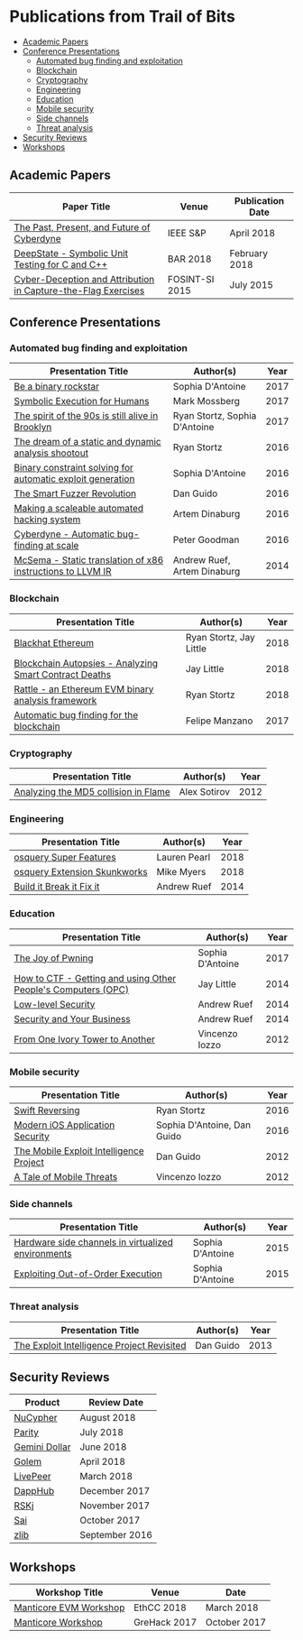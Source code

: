 # Publications from Trail of Bits

* [Academic Papers](#academic-papers)
* [Conference Presentations](#conference-presentations)
  * [Automated bug finding and exploitation](#automated-bug-finding-and-exploitation)
  * [Blockchain](#blockchain)
  * [Cryptography](#cryptography)
  * [Engineering](#engineering)
  * [Education](#education)
  * [Mobile security](#mobile-security)
  * [Side channels](#side-channels)
  * [Threat analysis](#threat-analysis)
* [Security Reviews](#security-reviews)
* [Workshops](#workshops)

## Academic Papers

| Paper Title | Venue | Publication Date |
| --- | --- | --- |
| [The Past, Present, and Future of Cyberdyne](papers/cyberdyne.pdf) | IEEE S&P | April 2018 |
| [DeepState - Symbolic Unit Testing for C and C++](papers/deepstate-bar18.pdf) | BAR 2018 | February 2018 |
| [Cyber-Deception and Attribution in Capture-the-Flag Exercises](papers/deception_attribution_ctf.pdf) | FOSINT-SI 2015 | July 2015 |

## Conference Presentations

### Automated bug finding and exploitation

| Presentation Title | Author(s) | Year |
| --- | --- | --- |
| [Be a binary rockstar](https://vimeo.com/215511922#t=27m33s) | Sophia D'Antoine | 2017 |
| [Symbolic Execution for Humans](presentations/Symbolic%20Execution%20for%20Humans) | Mark Mossberg | 2017 |
| [The spirit of the 90s is still alive in Brooklyn](presentations/The%20spirit%20of%20the%2090s%20is%20alive%20in%20Brooklyn) | Ryan Stortz, Sophia D'Antoine | 2017 |
| [The dream of a static and dynamic analysis shootout](presentations/The%20dream%20of%20a%20static%20and%20dynamic%20analysis%20shootout) | Ryan Stortz | 2016 |
| [Binary constraint solving for automatic exploit generation](presentations/Binary%20constraint%20solving%20for%20automatic%20exploit%20generation) | Sophia D'Antoine | 2016 |
| [The Smart Fuzzer Revolution](presentations/The%20Smart%20Fuzzer%20Revolution) | Dan Guido | 2016 |
| [Making a scaleable automated hacking system](presentations/Cyber%20Grand%20Challenge) | Artem Dinaburg | 2016 |
| [Cyberdyne - Automatic bug-finding at scale](presentations/Cyber%20Grand%20Challenge) | Peter Goodman | 2016 |
| [McSema - Static translation of x86 instructions to LLVM IR](presentations/McSema%20-%20Static%20Translation%20of%20x86%20instructions%20to%20LLVM%20IR) | Andrew Ruef, Artem Dinaburg | 2014 |

### Blockchain

| Presentation Title | Author(s) | Year |
| --- | --- | --- |
| [Blackhat Ethereum](presentations/Blackhat%20Ethereum) | Ryan Stortz, Jay Little | 2018 |
| [Blockchain Autopsies - Analyzing Smart Contract Deaths](presentations/Blockchain%20Autopsies%20-%20Analyzing%20Smart%20Contract%20Deaths) | Jay Little | 2018 |
| [Rattle - an Ethereum EVM binary analysis framework](#) | Ryan Stortz | 2018 |
| [Automatic bug finding for the blockchain](presentations/Automatic%20bugfinding%20for%20the%20blockchain) | Felipe Manzano | 2017 |

### Cryptography

| Presentation Title | Author(s) | Year |
| --- | --- | --- |
| [Analyzing the MD5 collision in Flame](presentations/Analyzing%20the%20MD5%20Collision%20in%20Flame) | Alex Sotirov | 2012 |

### Engineering

| Presentation Title | Author(s) | Year |
| --- | --- | --- |
| [osquery Super Features](presentations/osquery%20Super%20Features) | Lauren Pearl | 2018 |
| [osquery Extension Skunkworks](presentations/osquery%20Extension%20Skunkworks) | Mike Myers | 2018 |
| [Build it Break it Fix it](presentations/Build%20it%20Break%20it%20Fix%20it) | Andrew Ruef | 2014 |

### Education

| Presentation Title | Author(s) | Year |
| --- | --- | --- |
| [The Joy of Pwning](presentations/The%20Joy%20of%20Pwning) | Sophia D'Antoine | 2017 |
| [How to CTF - Getting and using Other People's Computers (OPC)](presentations/How%20to%20CTF%20-%20Getting%20and%20Using%20OPC) | Jay Little | 2014 |
| [Low-level Security](presentations/Low-level%20Security) | Andrew Ruef | 2014 |
| [Security and Your Business](presentations/Security%20and%20Your%20Business) | Andrew Ruef | 2014 |
| [From One Ivory Tower to Another](presentations/From%20One%20Ivory%20Tower%20to%20Another) | Vincenzo Iozzo | 2012 |

### Mobile security

| Presentation Title | Author(s) | Year |
| --- | --- | --- |
| [Swift Reversing](presentations/Swift%20Reversing) | Ryan Stortz | 2016 |
| [Modern iOS Application Security](presentations/Modern%20iOS%20Application%20Security) | Sophia D'Antoine, Dan Guido | 2016 |
| [The Mobile Exploit Intelligence Project](presentations/The%20Mobile%20Exploit%20Intelligence%20Project) | Dan Guido | 2012 |
| [A Tale of Mobile Threats](presentations/A%20Tale%20of%20Mobile%20Threats) | Vincenzo Iozzo | 2012 |

### Side channels

| Presentation Title | Author(s) | Year |
| --- | --- | --- |
| [Hardware side channels in virtualized environments](presentations/Hardware%20side%20channels%20in%20virtualized%20environments) | Sophia D'Antoine | 2015 |
| [Exploiting Out-of-Order Execution](presentations/Exploiting%20Out-of-Order%20Execution) | Sophia D'Antoine | 2015 |

### Threat analysis

| Presentation Title | Author(s) | Year |
| --- | --- | --- |
| [The Exploit Intelligence Project Revisited](presentations/The%20Exploit%20Intelligence%20Project) | Dan Guido | 2013 |

## Security Reviews

| Product | Review Date |
| --- | --- |
| [NuCypher](reviews/nucypher.pdf) | August 2018 |
| [Parity](reviews/parity.pdf) | July 2018 |
| [Gemini Dollar](reviews/gemini-dollar.pdf) | June 2018 |
| [Golem](reviews/golem.pdf) | April 2018 |
| [LivePeer](reviews/livepeer.pdf) | March 2018 |
| [DappHub](reviews/dapphub.pdf) | December 2017 |
| [RSKj](reviews/RSKj.pdf) | November 2017 |
| [Sai](reviews/sai.pdf) | October 2017 |
| [zlib](reviews/zlib.pdf) | September 2016 |

## Workshops

| Workshop Title | Venue | Date |
| --- | --- | --- |
| [Manticore EVM Workshop](workshops/Manticore%20-%20EthCC%202018) | EthCC 2018 | March 2018 |
| [Manticore Workshop](workshops/Manticore%20-%20GreHack%202017) | GreHack 2017 | October 2017 |
